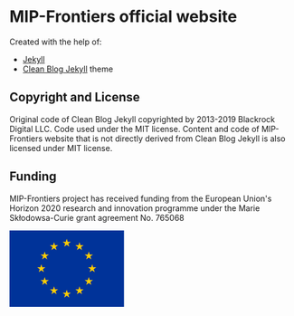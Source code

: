 # MIP-Frontiers official website

Created with the help of:
* [Jekyll](https://jekyllrb.com/)
* [Clean Blog Jekyll](https://github.com/BlackrockDigital/startbootstrap-clean-blog-jekyll) theme 

## Copyright and License

Original code of Clean Blog Jekyll copyrighted by 2013-2019 Blackrock Digital LLC. Code used under the MIT license.
Content and code of MIP-Frontiers website that is not directly derived from Clean Blog Jekyll is also licensed under MIT license.

## Funding

MIP-Frontiers project has received funding from the European Union's Horizon 2020 research and innovation programme under the Marie Skłodowsa-Curie grant agreement No. 765068

![EU flag](img/eu.svg)
